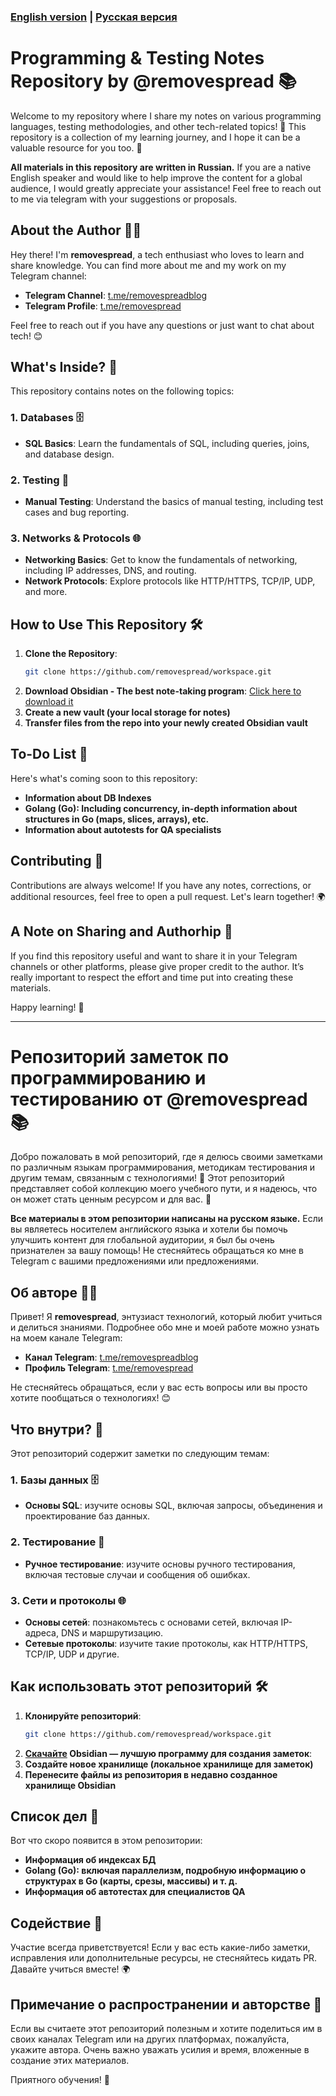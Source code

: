 ### [English version](#eng)  | [Русская версия](#rus) 

<a name="eng"><h1>Programming & Testing Notes Repository by @removespread 📚</h1></a>

Welcome to my repository where I share my notes on various programming languages, testing methodologies, and other tech-related topics! 
🚀 This repository is a collection of my learning journey, and I hope it can be a valuable resource for you too. 🌟

**All materials in this repository are written in Russian.**
If you are a native English speaker and would like to help improve the content for a global audience, I would greatly appreciate your assistance!
Feel free to reach out to me via telegram with your suggestions or proposals.


## About the Author 👨‍💻

Hey there! I'm **removespread**, a tech enthusiast who loves to learn and share knowledge. You can find more about me and my work on my Telegram channel:

- **Telegram Channel**: [t.me/removespreadblog](https://t.me/removespreadblog)
- **Telegram Profile**: [t.me/removespread](https://t.me/removespread)

Feel free to reach out if you have any questions or just want to chat about tech! 😊

## What's Inside? 📂

This repository contains notes on the following topics:

### 1. **Databases** 🗄️
   - **SQL Basics**: Learn the fundamentals of SQL, including queries, joins, and database design.
### 2. **Testing** 🧪
   - **Manual Testing**: Understand the basics of manual testing, including test cases and bug reporting.
### 3. **Networks & Protocols** 🌐
   - **Networking Basics**: Get to know the fundamentals of networking, including IP addresses, DNS, and routing.
   - **Network Protocols**: Explore protocols like HTTP/HTTPS, TCP/IP, UDP, and more.

## How to Use This Repository 🛠️

1. **Clone the Repository**: 
   ```bash
   git clone https://github.com/removespread/workspace.git
2. **Download Obsidian - The best note-taking program**: [Click here to download it](https://obsidian.md)
3. **Create a new vault (your local storage for notes)**
4. **Transfer files from the repo into your newly created Obsidian vault**

## To-Do List 📝

Here's what's coming soon to this repository:
   - **Information about DB Indexes**
   - **Golang (Go): Including concurrency, in-depth information about structures in Go (maps, slices, arrays), etc.**
   - **Information about autotests for QA specialists**

## Contributing 🤝

Contributions are always welcome! If you have any notes, corrections, or additional resources, feel free to open a pull request. Let's learn together! 🌍

## A Note on Sharing and Authorhip 📢

If you find this repository useful and want to share it in your Telegram channels or other platforms, please give proper credit to the author. 
It’s really important to respect the effort and time put into creating these materials.

Happy learning! 🎉

-----------
<a name="rus"><h1>Репозиторий заметок по программированию и тестированию от @removespread 📚</h1></a>

Добро пожаловать в мой репозиторий, где я делюсь своими заметками по различным языкам программирования, методикам тестирования и другим темам, связанным с технологиями!
🚀 Этот репозиторий представляет собой коллекцию моего учебного пути, и я надеюсь, что он может стать ценным ресурсом и для вас. 🌟

**Все материалы в этом репозитории написаны на русском языке.**
Если вы являетесь носителем английского языка и хотели бы помочь улучшить контент для глобальной аудитории, я был бы очень признателен за вашу помощь!
Не стесняйтесь обращаться ко мне в Telegram с вашими предложениями или предложениями.

## Об авторе 👨‍💻

Привет! Я **removespread**, энтузиаст технологий, который любит учиться и делиться знаниями. Подробнее обо мне и моей работе можно узнать на моем канале Telegram:

- **Канал Telegram**: [t.me/removespreadblog](https://t.me/removespreadblog)
- **Профиль Telegram**: [t.me/removespread](https://t.me/removespread)

Не стесняйтесь обращаться, если у вас есть вопросы или вы просто хотите пообщаться о технологиях! 😊

## Что внутри? 📂

Этот репозиторий содержит заметки по следующим темам:

### 1. **Базы данных** 🗄️
- **Основы SQL**: изучите основы SQL, включая запросы, объединения и проектирование баз данных.
### 2. **Тестирование** 🧪
- **Ручное тестирование**: изучите основы ручного тестирования, включая тестовые случаи и сообщения об ошибках.
### 3. **Сети и протоколы** 🌐
- **Основы сетей**: познакомьтесь с основами сетей, включая IP-адреса, DNS и маршрутизацию.
- **Сетевые протоколы**: изучите такие протоколы, как HTTP/HTTPS, TCP/IP, UDP и другие.

## Как использовать этот репозиторий 🛠️

1. **Клонируйте репозиторий**:
   ```bash
   git clone https://github.com/removespread/workspace.git
2. **[Скачайте](https://obsidian.md) Obsidian — лучшую программу для создания заметок**:
3. **Создайте новое хранилище (локальное хранилище для заметок)**
4. **Перенесите файлы из репозитория в недавно созданное хранилище Obsidian**

## Список дел 📝

Вот что скоро появится в этом репозитории:
- **Информация об индексах БД**
- **Golang (Go): включая параллелизм, подробную информацию о структурах в Go (карты, срезы, массивы) и т. д.**
- **Информация об автотестах для специалистов QA**

## Содействие 🤝

Участие всегда приветствуется! Если у вас есть какие-либо заметки, исправления или дополнительные ресурсы, не стесняйтесь кидать PR. Давайте учиться вместе! 🌍

## Примечание о распространении и авторстве 📢

Если вы считаете этот репозиторий полезным и хотите поделиться им в своих каналах Telegram или на других платформах, пожалуйста, укажите автора.
Очень важно уважать усилия и время, вложенные в создание этих материалов.

Приятного обучения! 🎉

